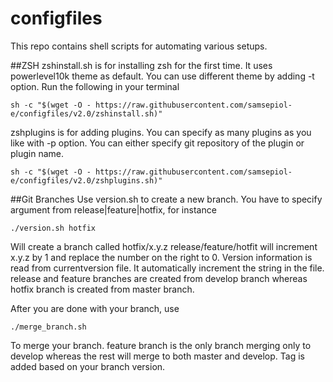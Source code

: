 # configfiles
This repo contains shell scripts for automating various setups.

##ZSH
zshinstall.sh is for installing zsh for the first time.
It uses powerlevel10k theme as default. You can use different theme by adding -t option.
Run the following in your terminal
```
sh -c "$(wget -O - https://raw.githubusercontent.com/samsepiol-e/configfiles/v2.0/zshinstall.sh)"
```
zshplugins is for adding plugins. You can specify as many plugins as you like with -p option.
You can either specify git repository of the plugin or plugin name.
```
sh -c "$(wget -O - https://raw.githubusercontent.com/samsepiol-e/configfiles/v2.0/zshplugins.sh)"
```

##Git Branches
Use version.sh to create a new branch. You have to specify argument from release|feature|hotfix, for instance
```
./version.sh hotfix
```
Will create a branch called hotfix/x.y.z
release/feature/hotfit will increment x.y.z by 1 and replace the number on the right to 0. 
Version information is read from currentversion file. It automatically increment the string in the file.
release and feature branches are created from develop branch whereas hotfix branch is created from master branch.


After you are done with your branch, use 
```
./merge_branch.sh
```
To merge your branch.
feature branch is the only branch merging only to develop whereas the rest will merge to both master and develop.
Tag is added based on your branch version.
